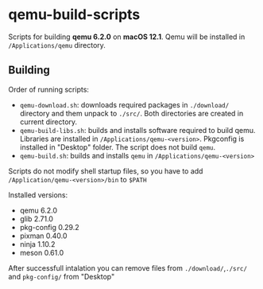 # qemu-build-scripts

Scripts for building **qemu 6.2.0** on **macOS 12.1**. Qemu will be installed in `/Applications/qemu` directory.

## Building

Order of running scripts:

- `qemu-download.sh`: downloads required packages in `./download/` directory and them unpack to `./src/`. Both directories are created in current directory.
- `qemu-build-libs.sh`: builds and installs software required to build qemu. Libraries are installed in `/Applications/qemu-<version>`. Pkgconfig is installed in "Desktop" folder. The script does not build `qemu`.
- `qemu-build.sh`: builds and installs `qemu` in `/Applications/qemu-<version>`

Scripts do not modify shell startup files, so you have to add `/Application/qemu-<version>/bin` to `$PATH`

Installed versions:
- qemu 6.2.0
- glib 2.71.0
- pkg-config 0.29.2
- pixman 0.40.0
- ninja 1.10.2
- meson 0.61.0

After successfull intalation you can remove files from `./download/`,`./src/` and `pkg-config/` from "Desktop"
